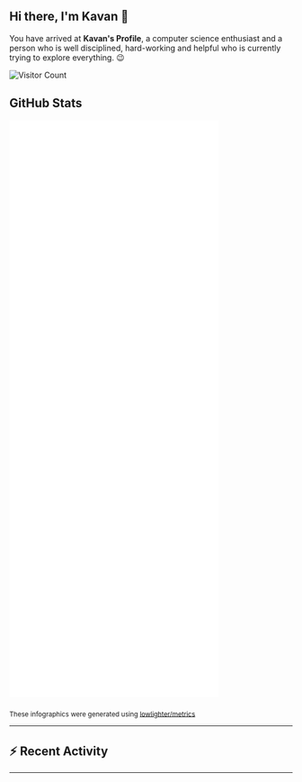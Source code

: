 ## Hi there, I'm Kavan 👋

You have arrived at **Kavan's Profile**, a computer science enthusiast and a person who is well disciplined, hard-working and helpful who is currently trying to explore everything. 😉

![Visitor Count](https://profile-counter.glitch.me/kavania2002/count.svg)

## GitHub Stats

![](./github-metrics.svg)

<sub>These infographics were generated using [lowlighter/metrics](https://github.com/lowlighter/metrics)</sub>

---

## :zap: Recent Activity

<!--START_SECTION:activity-->

---
